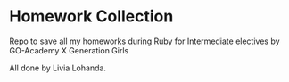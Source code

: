 # Homework Collection

Repo to save all my homeworks during Ruby for Intermediate electives by GO-Academy X Generation Girls

All done by Livia Lohanda.
